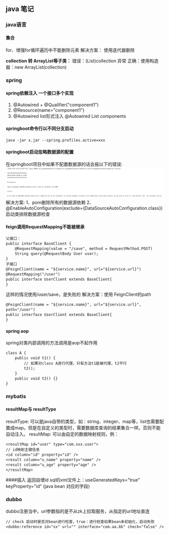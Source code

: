 ## java 笔记

### java语言
#### 集合
for、增强for循环遍历中不能删除元素
解决方案： 使用迭代器删除

**collection 转 ArrayList等子类：**
错误：(List)collection  异常
正确：使用构造器：new ArrayList(collection)

### spring
#### spring依赖注入 一个接口多个实现
1. @Autowired + @Qualifier("component1")
2. @Resource(name="component1")
3. @Autowired list形式注入
        @Autowired
        List<Component> components

#### springboot命令行以不同分支启动
    java -jar x.jar --spring.profiles.active=xxx

#### springboot启动忽略数据源的配置
在springboot项目中如果不配置数据源的话会报以下的错误:
![avatar](./image/spring-sb-data.png)
解决方案:
1、pom删除所有的数据源依赖
2、@EnableAutoConfiguration(exclude={DataSourceAutoConfiguration.class})启动类排除数据源检查

#### feign调用RequestMapping不能被继承

```
父接口：
public interface BaseClient {
    @RequestMapping(value = "/save", method = RequestMethod.POST)
    String query(@RequestBody User user); 
}
子接口
@FeignClient(name = "${service.name}", url="${service.url}")
@RequestMapping("/user")
public interface UserClient extends BaseClient{
}
```
这样的情况使用/user/save，是失败的
解决方案：使用 FeignClient的path
```
@FeignClient(name = "${service.name}", url="${service.url}", path="/user")
public interface UserClient extends BaseClient{
}
```

#### spring aop
spring对类内部调用的方法调用是aop不起作用
```
class A {
    public void t1() {
        // 如果对class A进行代理，只有方法t1能被代理，t2不行
        t2();
    }
    public void t2() {}
}
```

### mybatis
####  resultMap与 resultType
resultType:
可以是java自带的类型，如：string、integer、map等，list也需要配置成map。但是在自定义的类型时，需要数据库查询的结果集合一样。否则不能自动注入。
resultMap:
可以由自定的数据映射规则，例：
```
<resultMap id="user" type="com.xxx.user">
// id映射主键信息
<id column="id" property="id" />
<result column="u_name" property="name" />
<result column="u_age" property="age" />
</resultMap>
```
####插入 返回自增id
sql的xml文件上：useGeneratedKeys="true" keyProperty="id" (java bean 对应的字段)

### dubbo
dubbo注册当中，url参数指的是不从zk上拉取服务，从指定的url地址直连
```
// check 启动时是否对bean进行检查，true：进行检查如果bean未初始化，启动失败
<dubbo:reference id="xx" url="" interface="com.aa.bb" check="false" />
```
